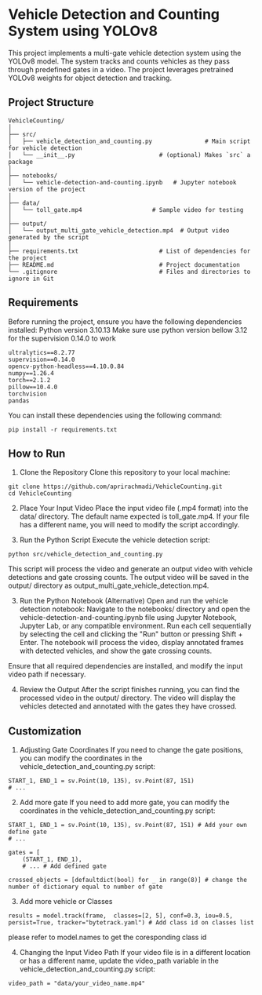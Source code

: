 # Vehicle Detection and Counting System using YOLOv8

This project implements a multi-gate vehicle detection system using the YOLOv8 model. The system tracks and counts vehicles as they pass through predefined gates in a video. The project leverages pretrained YOLOv8 weights for object detection and tracking.

## Project Structure

```plaintext
VehicleCounting/
│
├── src/
│   ├── vehicle_detection_and_counting.py               # Main script for vehicle detection
│   └── __init__.py                        # (optional) Makes `src` a package
│
├── notebooks/
│   └── vehicle-detection-and-counting.ipynb   # Jupyter notebook version of the project
│
├── data/
│   └── toll_gate.mp4                    # Sample video for testing
│
├── output/
│   └── output_multi_gate_vehicle_detection.mp4  # Output video generated by the script
│
├── requirements.txt                       # List of dependencies for the project
├── README.md                              # Project documentation
└── .gitignore                             # Files and directories to ignore in Git
```

## Requirements
Before running the project, ensure you have the following dependencies installed:
Python version 3.10.13
Make sure use python version bellow 3.12 for the supervision 0.14.0 to work
```
ultralytics==8.2.77
supervision==0.14.0
opencv-python-headless==4.10.0.84
numpy==1.26.4
torch==2.1.2
pillow==10.4.0
torchvision
pandas
```

You can install these dependencies using the following command:
```
pip install -r requirements.txt
```

## How to Run
1. Clone the Repository
Clone this repository to your local machine:
```
git clone https://github.com/aprirachmadi/VehicleCounting.git
cd VehicleCounting
```

2. Place Your Input Video
Place the input video file (.mp4 format) into the data/ directory. The default name expected is toll_gate.mp4. If your file has a different name, you will need to modify the script accordingly.

3. Run the Python Script
Execute the vehicle detection script:
```
python src/vehicle_detection_and_counting.py
```
This script will process the video and generate an output video with vehicle detections and gate crossing counts. The output video will be saved in the output/ directory as output_multi_gate_vehicle_detection.mp4.

3. Run the Python Notebook (Alternative)
Open and run the vehicle detection notebook:
Navigate to the notebooks/ directory and open the vehicle-detection-and-counting.ipynb file using Jupyter Notebook, Jupyter Lab, or any compatible environment.
Run each cell sequentially by selecting the cell and clicking the "Run" button or pressing Shift + Enter. The notebook will process the video, display annotated frames with detected vehicles, and show the gate crossing counts.

Ensure that all required dependencies are installed, and modify the input video path if necessary.

4. Review the Output
After the script finishes running, you can find the processed video in the output/ directory. The video will display the vehicles detected and annotated with the gates they have crossed.

## Customization
1. Adjusting Gate Coordinates
If you need to change the gate positions, you can modify the coordinates in the vehicle_detection_and_counting.py script:
```
START_1, END_1 = sv.Point(10, 135), sv.Point(87, 151)
# ...
```
2. Add more gate
If you need to add more gate, you can modify the coordinates in the vehicle_detection_and_counting.py script:
```
START_1, END_1 = sv.Point(10, 135), sv.Point(87, 151) # Add your own define gate
# ...

gates = [
    (START_1, END_1),
    # ... # Add defined gate

crossed_objects = [defaultdict(bool) for _ in range(8)] # change the number of dictionary equal to number of gate
```
3. Add more vehicle or Classes
```
results = model.track(frame,  classes=[2, 5], conf=0.3, iou=0.5, persist=True, tracker="bytetrack.yaml") # Add class id on classes list
```
please refer to model.names to get the coresponding class id

4. Changing the Input Video Path
If your video file is in a different location or has a different name, update the video_path variable in the vehicle_detection_and_counting.py script:
```
video_path = "data/your_video_name.mp4"
```

